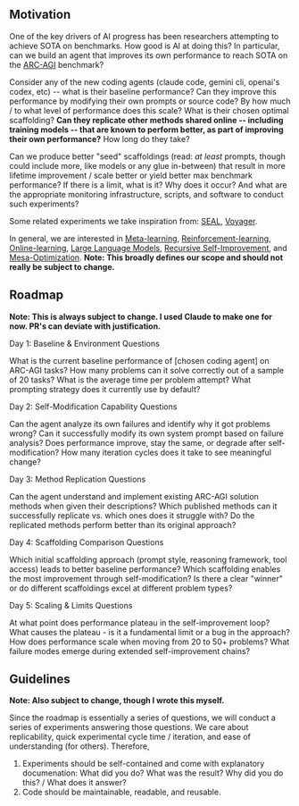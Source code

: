 ## Motivation

One of the key drivers of AI progress has been researchers attempting to achieve SOTA on benchmarks. How good is AI at doing this? In particular, can we build an agent that improves its own performance to reach SOTA on the [ARC-AGI](https://arcprize.org/arc-agi/2/) benchmark?

Consider any of the new coding agents (claude code, gemini cli, openai's codex, etc) -- what is their baseline performance? Can they improve this performance by modifying their own prompts or source code? By how much / to what level of performance does this scale? What is their chosen optimal scaffolding? **Can they replicate other methods shared online -- including training models -- that are known to perform better, as part of improving their own performance?** How long do they take?

Can we produce better "seed" scaffoldings (read: *at least* prompts, though could include more, like models or any glue in-between) that result in more lifetime improvement / scale better or yield better max benchmark performance? If there is a limit, what is it? Why does it occur? And what are the appropriate monitoring infrastructure, scripts, and software to conduct such experiments?

Some related experiments we take inspiration from: [SEAL](https://arxiv.org/abs/2506.10943), [Voyager](https://arxiv.org/abs/2305.16291). 

In general, we are interested in [Meta-learning](https://en.wikipedia.org/wiki/Meta-learning_(computer_science)), [Reinforcement-learning](https://en.wikipedia.org/wiki/Reinforcement_learning), [Online-learning](https://en.wikipedia.org/wiki/Online_machine_learning), [Large Language Models](https://en.wikipedia.org/wiki/Large_language_model), [Recursive Self-Improvement](https://en.wikipedia.org/wiki/Recursive_self-improvement), and [Mesa-Optimization](https://www.alignmentforum.org/w/mesa-optimization). **Note: This broadly defines our scope and should not really be subject to change.**

## Roadmap

**Note: This is always subject to change. I used Claude to make one for now. PR's can deviate with justification.**

Day 1: Baseline & Environment Questions

What is the current baseline performance of [chosen coding agent] on ARC-AGI tasks?
How many problems can it solve correctly out of a sample of 20 tasks?
What is the average time per problem attempt?
What prompting strategy does it currently use by default?

Day 2: Self-Modification Capability Questions

Can the agent analyze its own failures and identify why it got problems wrong?
Can it successfully modify its own system prompt based on failure analysis?
Does performance improve, stay the same, or degrade after self-modification?
How many iteration cycles does it take to see meaningful change?

Day 3: Method Replication Questions

Can the agent understand and implement existing ARC-AGI solution methods when given their descriptions?
Which published methods can it successfully replicate vs. which ones does it struggle with?
Do the replicated methods perform better than its original approach?

Day 4: Scaffolding Comparison Questions

Which initial scaffolding approach (prompt style, reasoning framework, tool access) leads to better baseline performance?
Which scaffolding enables the most improvement through self-modification?
Is there a clear "winner" or do different scaffoldings excel at different problem types?

Day 5: Scaling & Limits Questions

At what point does performance plateau in the self-improvement loop?
What causes the plateau - is it a fundamental limit or a bug in the approach?
How does performance scale when moving from 20 to 50+ problems?
What failure modes emerge during extended self-improvement chains?

## Guidelines
**Note: Also subject to change, though I wrote this myself.**

Since the roadmap is essentially a series of questions, we will conduct a series of experiments answering those questions. We care about replicability, quick experimental cycle time / iteration, and ease of understanding (for others). Therefore,
1) Experiments should be self-contained and come with explanatory documenation: What did you do? What was the result? Why did you do this? / What does it answer?
2) Code should be maintainable, readable, and reusable.
